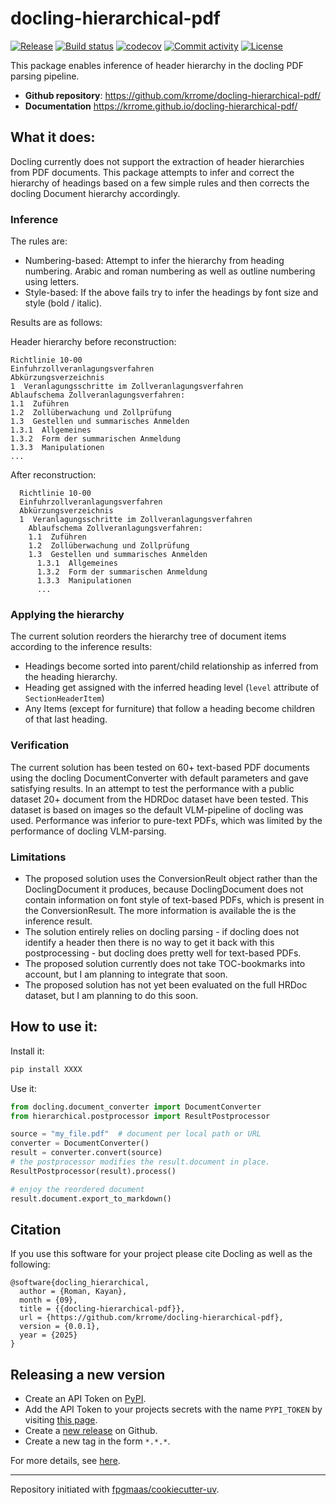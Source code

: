 # docling-hierarchical-pdf

[![Release](https://img.shields.io/github/v/release/krrome/docling-hierarchical-pdf)](https://img.shields.io/github/v/release/krrome/docling-hierarchical-pdf)
[![Build status](https://img.shields.io/github/actions/workflow/status/krrome/docling-hierarchical-pdf/main.yml?branch=main)](https://github.com/krrome/docling-hierarchical-pdf/actions/workflows/main.yml?query=branch%3Amain)
[![codecov](https://codecov.io/gh/krrome/docling-hierarchical-pdf/branch/main/graph/badge.svg)](https://codecov.io/gh/krrome/docling-hierarchical-pdf)
[![Commit activity](https://img.shields.io/github/commit-activity/m/krrome/docling-hierarchical-pdf)](https://img.shields.io/github/commit-activity/m/krrome/docling-hierarchical-pdf)
[![License](https://img.shields.io/github/license/krrome/docling-hierarchical-pdf)](https://img.shields.io/github/license/krrome/docling-hierarchical-pdf)

This package enables inference of header hierarchy in the docling PDF parsing pipeline.

- **Github repository**: <https://github.com/krrome/docling-hierarchical-pdf/>
- **Documentation** <https://krrome.github.io/docling-hierarchical-pdf/>

## What it does:

Docling currently does not support the extraction of header hierarchies from PDF documents. This package attempts to infer and correct the hierarchy of headings based on a few simple rules and then corrects the docling Document hierarchy accordingly.

### Inference

The rules are:
 - Numbering-based: Attempt to infer the hierarchy from heading numbering. Arabic and roman numbering as well as outline numbering using letters.
 - Style-based: If the above fails try to infer the headings by font size and style (bold / italic).

Results are as follows:

Header hierarchy before reconstruction:

```
Richtlinie 10-00
Einfuhrzollveranlagungsverfahren
Abkürzungsverzeichnis
1  Veranlagungsschritte im Zollveranlagungsverfahren
Ablaufschema Zollveranlagungsverfahren:
1.1  Zuführen
1.2  Zollüberwachung und Zollprüfung
1.3  Gestellen und summarisches Anmelden
1.3.1  Allgemeines
1.3.2  Form der summarischen Anmeldung
1.3.3  Manipulationen
...
```

After reconstruction:
```
  Richtlinie 10-00
  Einfuhrzollveranlagungsverfahren
  Abkürzungsverzeichnis
  1  Veranlagungsschritte im Zollveranlagungsverfahren
    Ablaufschema Zollveranlagungsverfahren:
    1.1  Zuführen
    1.2  Zollüberwachung und Zollprüfung
    1.3  Gestellen und summarisches Anmelden
      1.3.1  Allgemeines
      1.3.2  Form der summarischen Anmeldung
      1.3.3  Manipulationen
      ...
```

### Applying the hierarchy

The current solution reorders the hierarchy tree of document items according to the inference results:
 - Headings become sorted into parent/child relationship as inferred from the heading hierarchy.
 - Heading get assigned with the inferred heading level (`level` attribute of `SectionHeaderItem`)
 - Any Items (except for furniture) that follow a heading become children of that last heading.

### Verification
The current solution has been tested on 60+ text-based PDF documents using the docling DocumentConverter with default parameters and gave satisfying results. In an attempt to test the performance with a public dataset 20+ document from the HDRDoc dataset have been tested. This dataset is based on images so the default VLM-pipeline of docling was used. Performance was inferior to pure-text PDFs, which was limited by the performance of docling VLM-parsing.

### Limitations
- The proposed solution uses the ConversionReult object rather than the DoclingDocument it produces, because DoclingDocument does not contain information on font style of text-based PDFs, which is present in the ConversionResult. The more information is available the is the inference result.
- The solution entirely relies on docling parsing - if docling does not identify a header then there is no way to get it back with this postprocessing - but docling does pretty well for text-based PDFs.
- The proposed solution currently does not take TOC-bookmarks into account, but I am planning to integrate that soon.
- The proposed solution has not yet been evaluated on the full HRDoc dataset, but I am planning to do this soon.

## How to use it:

Install it:
```bash
pip install XXXX
```

Use it:
```python
from docling.document_converter import DocumentConverter
from hierarchical.postprocessor import ResultPostprocessor

source = "my_file.pdf"  # document per local path or URL
converter = DocumentConverter()
result = converter.convert(source)
# the postprocessor modifies the result.document in place.
ResultPostprocessor(result).process()

# enjoy the reordered document
result.document.export_to_markdown()
```

## Citation

If you use this software for your project please cite Docling as well as the following:

```
@software{docling_hierarchical,
  author = {Roman, Kayan},
  month = {09},
  title = {{docling-hierarchical-pdf}},
  url = {https://github.com/krrome/docling-hierarchical-pdf},
  version = {0.0.1},
  year = {2025}
}
```

## Releasing a new version

- Create an API Token on [PyPI](https://pypi.org/).
- Add the API Token to your projects secrets with the name `PYPI_TOKEN` by visiting [this page](https://github.com/krrome/docling-hierarchical-pdf/settings/secrets/actions/new).
- Create a [new release](https://github.com/krrome/docling-hierarchical-pdf/releases/new) on Github.
- Create a new tag in the form `*.*.*`.

For more details, see [here](https://fpgmaas.github.io/cookiecutter-uv/features/cicd/#how-to-trigger-a-release).

---

Repository initiated with [fpgmaas/cookiecutter-uv](https://github.com/fpgmaas/cookiecutter-uv).
